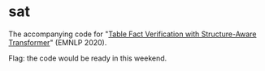 # sat
The accompanying code for "[Table Fact Verification with Structure-Aware Transformer](https://www.aclweb.org/anthology/2020.emnlp-main.126/)" (EMNLP 2020).

Flag: the code would be ready in this weekend. 

